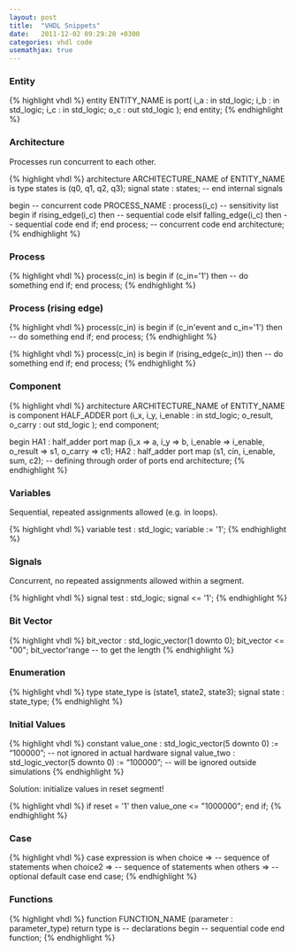 ```yaml
---
layout: post
title:  "VHDL Snippets"
date:   2011-12-02 09:29:20 +0300
categories: vhdl code
usemathjax: true
---
```


### Entity

{% highlight vhdl %}
entity ENTITY_NAME is
port(
    i_a : in std_logic;
    i_b : in std_logic;
    i_c : in std_logic;
    o_c : out std_logic
);
end entity;
{% endhighlight %}

### Architecture
Processes run concurrent to each other.

{% highlight vhdl %}
architecture ARCHITECTURE_NAME of ENTITY_NAME is
type states is (q0, q1, q2, q3);
signal state : states; -- end internal signals

begin
-- concurrent code
PROCESS_NAME : process(i_c) -- sensitivity list
begin
    if rising_edge(i_c) then
        -- sequential code
    elsif falling_edge(i_c) then
        -- sequential code
    end if;
end process;
-- concurrent code
end architecture;
{% endhighlight %}

### Process

{% highlight vhdl %}
process(c_in) is
begin
    if (c_in='1') then
        -- do something
    end if;
end process;
{% endhighlight %}

### Process (rising edge)

{% highlight vhdl %}
process(c_in) is
begin
    if (c_in'event and c_in='1') then
        -- do something
    end if;
end process;
{% endhighlight %}

{% highlight vhdl %}
process(c_in) is
begin
    if (rising_edge(c_in)) then
        -- do something
    end if;
end process;
{% endhighlight %}

### Component
{% highlight vhdl %}
architecture ARCHITECTURE_NAME of ENTITY_NAME is
component HALF_ADDER
    port (i_x, i_y, i_enable : in std_logic;
    o_result, o_carry : out std_logic );
end component;

begin
HA1 : half_adder port map (i_x => a, i_y => b, i_enable => i_enable, o_result => s1, o_carry => c1);
HA2 : half_adder port map (s1, cin, i_enable, sum, c2); -- defining through order of ports
end architecture;
{% endhighlight %}

### Variables
Sequential, repeated assignments allowed (e.g. in loops).

{% highlight vhdl %}
variable test : std_logic;
variable := '1';
{% endhighlight %}

### Signals
Concurrent, no repeated assignments allowed within a segment.

{% highlight vhdl %}
signal test : std_logic;
signal <= '1';
{% endhighlight %}

### Bit Vector
{% highlight vhdl %}
bit_vector : std_logic_vector(1 downto 0);
bit_vector <= "00";
bit_vector'range -- to get the length
{% endhighlight %}

### Enumeration
{% highlight vhdl %}
type state_type is (state1, state2, state3);
signal state : state_type;
{% endhighlight %}

### Initial Values
{% highlight vhdl %}
constant value_one : std_logic_vector(5 downto 0) := “100000”; -- not ignored in actual hardware
signal value_two : std_logic_vector(5 downto 0) := “100000”; -- will be ignored outside simulations
{% endhighlight %}

Solution: initialize values in reset segment!

{% highlight vhdl %}
if reset = '1' then
    value_one <= "1000000";
end if;
{% endhighlight %}

### Case
{% highlight vhdl %}
case expression is
    when choice =>
        -- sequence of statements
    when choice2 =>
        -- sequence of statements
    when others =>
        -- optional default case
end case;
{% endhighlight %}

### Functions
{% highlight vhdl %}
function FUNCTION_NAME (parameter : parameter_type) return type is
    -- declarations
begin
    -- sequential code
end function;
{% endhighlight %}